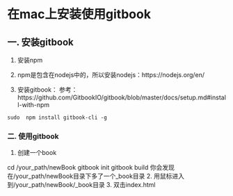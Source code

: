 # 在mac上安装使用gitbook

## 一. 安装gitbook

1. 安装npm

  1. npm是包含在nodejs中的，所以安装nodejs：https:\/\/nodejs.org\/en\/
  2. 安装gitbook：
    参考：https:\/\/github.com\/GitbookIO\/gitbook\/blob\/master\/docs\/setup.md\#install-with-npm

    sudo  npm install gitbook-cli -g 


### 二. 使用gitbook

1. 创建一个book

  cd \/your\_path\/newBook
  gitbook init
  gitbook build
  你会发现在\/your\_path\/newBook目录下多了一个\_book目录
2. 用鼠标进入到\/your\_path\/newBook\/\_book目录
3. 双击index.html

